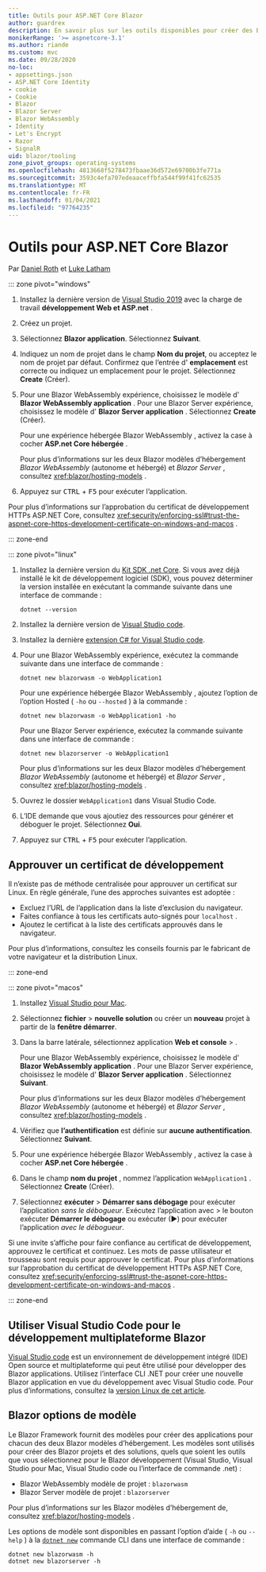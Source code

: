 ```yaml
---
title: Outils pour ASP.NET Core Blazor
author: guardrex
description: En savoir plus sur les outils disponibles pour créer des Blazor applications.
monikerRange: '>= aspnetcore-3.1'
ms.author: riande
ms.custom: mvc
ms.date: 09/28/2020
no-loc:
- appsettings.json
- ASP.NET Core Identity
- cookie
- Cookie
- Blazor
- Blazor Server
- Blazor WebAssembly
- Identity
- Let's Encrypt
- Razor
- SignalR
uid: blazor/tooling
zone_pivot_groups: operating-systems
ms.openlocfilehash: 4813668f5278473fbaae36d572e69700b3fe771a
ms.sourcegitcommit: 3593c4efa707edeaaceffbfa544f99f41fc62535
ms.translationtype: MT
ms.contentlocale: fr-FR
ms.lasthandoff: 01/04/2021
ms.locfileid: "97764235"
---
```

# <a name="tooling-for-aspnet-core-no-locblazor"></a>Outils pour ASP.NET Core Blazor

Par [Daniel Roth](https://github.com/danroth27) et [Luke Latham](https://github.com/guardrex)

::: zone pivot="windows"

1. Installez la dernière version de [Visual Studio 2019](https://visualstudio.microsoft.com/downloads/) avec la charge de travail **développement Web et ASP.net** .

1. Créez un projet.

1. Sélectionnez **Blazor application**. Sélectionnez **Suivant**.

1. Indiquez un nom de projet dans le champ **Nom du projet**, ou acceptez le nom de projet par défaut. Confirmez que l’entrée d' **emplacement** est correcte ou indiquez un emplacement pour le projet. Sélectionnez **Create** (Créer).

1. Pour une Blazor WebAssembly expérience, choisissez le modèle d' **Blazor WebAssembly application** . Pour une Blazor Server expérience, choisissez le modèle d' **Blazor Server application** . Sélectionnez **Create** (Créer).

   Pour une expérience hébergée Blazor WebAssembly , activez la case à cocher **ASP.net Core hébergée** .

   Pour plus d’informations sur les deux Blazor modèles d’hébergement *Blazor WebAssembly* (autonome et hébergé) et *Blazor Server* , consultez <xref:blazor/hosting-models> .

1. Appuyez sur <kbd>CTRL</kbd> + <kbd>F5</kbd> pour exécuter l’application.

Pour plus d’informations sur l’approbation du certificat de développement HTTPs ASP.NET Core, consultez <xref:security/enforcing-ssl#trust-the-aspnet-core-https-development-certificate-on-windows-and-macos> .

::: zone-end

::: zone pivot="linux"

1. Installez la dernière version du [Kit SDK .net Core](https://dotnet.microsoft.com/download). Si vous avez déjà installé le kit de développement logiciel (SDK), vous pouvez déterminer la version installée en exécutant la commande suivante dans une interface de commande :

   ```dotnetcli
   dotnet --version
   ```

1. Installez la dernière version de [Visual Studio code](https://code.visualstudio.com).

1. Installez la dernière [extension C# for Visual Studio code](https://marketplace.visualstudio.com/items?itemName=ms-dotnettools.csharp).

1. Pour une Blazor WebAssembly expérience, exécutez la commande suivante dans une interface de commande :

   ```dotnetcli
   dotnet new blazorwasm -o WebApplication1
   ```

   Pour une expérience hébergée Blazor WebAssembly , ajoutez l’option de l’option Hosted ( `-ho` ou `--hosted` ) à la commande :
   
   ```dotnetcli
   dotnet new blazorwasm -o WebApplication1 -ho
   ```
   
   Pour une Blazor Server expérience, exécutez la commande suivante dans une interface de commande :

   ```dotnetcli
   dotnet new blazorserver -o WebApplication1
   ```

   Pour plus d’informations sur les deux Blazor modèles d’hébergement *Blazor WebAssembly* (autonome et hébergé) et *Blazor Server* , consultez <xref:blazor/hosting-models> .

1. Ouvrez le dossier `WebApplication1` dans Visual Studio Code.

1. L’IDE demande que vous ajoutiez des ressources pour générer et déboguer le projet. Sélectionnez **Oui**.

1. Appuyez sur <kbd>CTRL</kbd> + <kbd>F5</kbd> pour exécuter l’application.

## <a name="trust-a-development-certificate"></a>Approuver un certificat de développement

Il n’existe pas de méthode centralisée pour approuver un certificat sur Linux. En règle générale, l’une des approches suivantes est adoptée :

* Excluez l’URL de l’application dans la liste d’exclusion du navigateur.
* Faites confiance à tous les certificats auto-signés pour `localhost` .
* Ajoutez le certificat à la liste des certificats approuvés dans le navigateur.

Pour plus d’informations, consultez les conseils fournis par le fabricant de votre navigateur et la distribution Linux.

::: zone-end

::: zone pivot="macos"

1. Installez [Visual Studio pour Mac](https://visualstudio.microsoft.com/vs/mac/).

1. Sélectionnez **fichier**  >  **nouvelle solution** ou créer un **nouveau** projet à partir de la **fenêtre démarrer**.

1. Dans la barre latérale, sélectionnez application **Web et console**  >  .

   Pour une Blazor WebAssembly expérience, choisissez le modèle d' **Blazor WebAssembly application** . Pour une Blazor Server expérience, choisissez le modèle d' **Blazor Server application** . Sélectionnez **Suivant**.

   Pour plus d’informations sur les deux Blazor modèles d’hébergement *Blazor WebAssembly* (autonome et hébergé) et *Blazor Server* , consultez <xref:blazor/hosting-models> .

1. Vérifiez que **l’authentification** est définie sur **aucune authentification**. Sélectionnez **Suivant**.

1. Pour une expérience hébergée Blazor WebAssembly , activez la case à cocher **ASP.net Core hébergée** .

1. Dans le champ **nom du projet** , nommez l’application `WebApplication1` . Sélectionnez **Create** (Créer).

1. Sélectionnez **exécuter**  >  **Démarrer sans débogage** pour exécuter l’application *sans le débogueur*. Exécutez l’application avec   >  le bouton exécuter **Démarrer le débogage** ou exécuter (&#9654;) pour exécuter l’application *avec le débogueur*.

Si une invite s’affiche pour faire confiance au certificat de développement, approuvez le certificat et continuez. Les mots de passe utilisateur et trousseau sont requis pour approuver le certificat. Pour plus d’informations sur l’approbation du certificat de développement HTTPs ASP.NET Core, consultez <xref:security/enforcing-ssl#trust-the-aspnet-core-https-development-certificate-on-windows-and-macos> .

::: zone-end

## <a name="use-visual-studio-code-for-cross-platform-no-locblazor-development"></a>Utiliser Visual Studio Code pour le développement multiplateforme Blazor

[Visual Studio code](https://code.visualstudio.com/) est un environnement de développement intégré (IDE) Open source et multiplateforme qui peut être utilisé pour développer des Blazor applications. Utilisez l’interface CLI .NET pour créer une nouvelle Blazor application en vue du développement avec Visual Studio code. Pour plus d’informations, consultez la [version Linux de cet article](/aspnet/core/blazor/tooling?pivots=linux).

## <a name="no-locblazor-template-options"></a>Blazor options de modèle

Le Blazor Framework fournit des modèles pour créer des applications pour chacun des deux Blazor modèles d’hébergement. Les modèles sont utilisés pour créer des Blazor projets et des solutions, quels que soient les outils que vous sélectionnez pour le Blazor développement (Visual Studio, Visual Studio pour Mac, Visual Studio code ou l’interface de commande .net) :

* Blazor WebAssembly modèle de projet : `blazorwasm`
* Blazor Server modèle de projet : `blazorserver`

Pour plus d’informations sur les Blazor modèles d’hébergement de, consultez <xref:blazor/hosting-models> .

Les options de modèle sont disponibles en passant l’option d’aide ( `-h` ou `--help` ) à la [`dotnet new`](/dotnet/core/tools/dotnet-new) commande CLI dans une interface de commande :

```dotnetcli
dotnet new blazorwasm -h
dotnet new blazorserver -h
```
